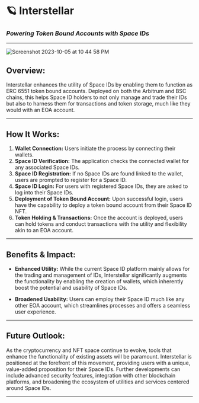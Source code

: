 # **🪐 Interstellar**

### _Powering Token Bound Accounts with Space IDs_

---
![Screenshot 2023-10-05 at 10 44 58 PM](https://github.com/punithbm/space-id-abstractor/assets/13044958/49cc328a-c4ab-4a2c-b256-98f72eaa6684)


## **Overview:**

Interstellar enhances the utility of Space IDs by enabling them to function as ERC 6551 token bound accounts.
Deployed on both the Arbitrum and BSC chains, this helps Space ID holders to not only manage and trade their IDs but also to harness them for transactions and token storage, much like they would with an EOA account.

---

## **How It Works:**

1. **Wallet Connection:** Users initiate the process by connecting their wallets.
2. **Space ID Verification:** The application checks the connected wallet for any associated Space IDs.
3. **Space ID Registration:** If no Space IDs are found linked to the wallet, users are prompted to register for a Space ID.
4. **Space ID Login:** For users with registered Space IDs, they are asked to log into their Space IDs.
5. **Deployment of Token Bound Account:** Upon successful login, users have the capability to deploy a token bound account from their Space ID NFT.
6. **Token Holding & Transactions:** Once the account is deployed, users can hold tokens and conduct transactions with the utility and flexibility akin to an EOA account.

---

## **Benefits & Impact:**

- **Enhanced Utility:** While the current Space ID platform mainly allows for the trading and management of IDs, Interstellar significantly augments the functionality by enabling the creation of wallets, which inherently boost the potential and usability of Space IDs.

- **Broadened Usability:** Users can employ their Space ID much like any other EOA account, which streamlines processes and offers a seamless user experience.

---

## **Future Outlook:**

As the cryptocurrency and NFT space continue to evolve, tools that enhance the functionality of existing assets will be paramount. Interstellar is positioned at the forefront of this movement, providing users with a unique, value-added proposition for their Space IDs. Further developments can include advanced security features, integration with other blockchain platforms, and broadening the ecosystem of utilities and services centered around Space IDs.

---

